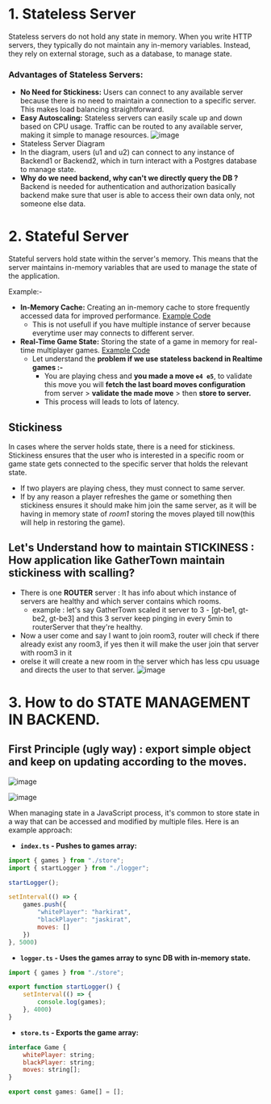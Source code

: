 # 1. Stateless Server
Stateless servers do not hold any state in memory. When you write HTTP servers, they typically do not maintain any in-memory variables. Instead, they rely on external storage, such as a database, to manage state.
### Advantages of Stateless Servers:
- **No Need for Stickiness:** Users can connect to any available server because there is no need to maintain a connection to a specific server. This makes load balancing straightforward.
- **Easy Autoscaling:** Stateless servers can easily scale up and down based on CPU usage. Traffic can be routed to any available server, making it simple to manage resources.
![image](https://github.com/user-attachments/assets/0cc2dd65-cac3-4c67-aba4-83041eb47145)
- Stateless Server Diagram
- In the diagram, users (u1 and u2) can connect to any instance of Backend1 or Backend2, which in turn interact with a Postgres database to manage state.
- **Why do we need backend, why can't we directly query the DB ?**
  Backend is needed for authentication and authorization basically backend make sure that user is able to access their own data only, not someone else data.

# 2. Stateful Server
Stateful servers hold state within the server's memory. This means that the server maintains in-memory variables that are used to manage the state of the application.

Example:-
- **In-Memory Cache:** Creating an in-memory cache to store frequently accessed data for improved performance. [Example Code](https://github.com/code100x/cms/blob/e905c71eacf9d99f68db802b24b7b3a924ae27f1/src/db/Cache.ts#L3)
  - This is not usefull if you have multiple instance of server because everytime user may connects to different server.
- **Real-Time Game State:** Storing the state of a game in memory for real-time multiplayer games. [Example Code](https://github.com/code100x/chess/blob/main/apps/ws/src/Game.ts#L41-L47)
  - Let understand the **problem if we use stateless backend in Realtime games :-**
    - You are playing chess and **you made a move `e4 e5`**, to validate this move you will **fetch the last board moves configuration** from server > **validate the made move** > then **store to server.**
    - This process will leads to lots of latency.

## Stickiness
In cases where the server holds state, there is a need for stickiness. Stickiness ensures that the user who is interested in a specific room or game state gets connected to the specific server that holds the relevant state.
- If two players are playing chess, they must connect to same server.
- If by any reason a player refreshes the game or something then stickiness ensures it should make him join the same server, as it will be having in memory state of *room1* storing the moves played till now(this will help in restoring the game).
## Let's Understand how to maintain STICKINESS : How application like GatherTown maintain stickiness with scalling?
- There is one **ROUTER** server : It has info about which instance of servers are healthy and which server contains which rooms.
  - example : let's say GatherTown scaled it server to 3 - [gt-be1, gt-be2, gt-be3] and this 3 server keep pinging in every 5min to routerServer that they're healthy.
- Now a user come and say I want to join room3, router will check if there already exist any room3, if yes then it will make the user join that server with room3 in it
- orelse it will create a new room in the server which has less cpu usuage and directs the user to that server.
![image](https://github.com/user-attachments/assets/caac5fb0-3971-44b8-aa25-cbf2ff257813)

# 3. How to do STATE MANAGEMENT IN BACKEND.
## First Principle (ugly way) : export simple object and keep on updating according to the moves.
![image](https://github.com/user-attachments/assets/7be9bfb7-7b44-4c51-b8b2-76df9972d28b)

![image](https://github.com/user-attachments/assets/7a093835-cba5-412b-8f1d-2b52763dbdfb)

When managing state in a JavaScript process, it's common to store state in a way that can be accessed and modified by multiple files. Here is an example approach:
- **`index.ts` - Pushes to games array:**
```js
import { games } from "./store";
import { startLogger } from "./logger";

startLogger();

setInterval(() => {
    games.push({
        "whitePlayer": "harkirat",
        "blackPlayer": "jaskirat",
        moves: []
    })
}, 5000)
```
- **`logger.ts` - Uses the games array to sync DB with in-memory state.**
```js
import { games } from "./store";

export function startLogger() {
    setInterval(() => {
        console.log(games);
    }, 4000)
}
```
- **`store.ts` - Exports the game array:**
```js
interface Game {
    whitePlayer: string;
    blackPlayer: string;
    moves: string[];
}

export const games: Game[] = [];
```





